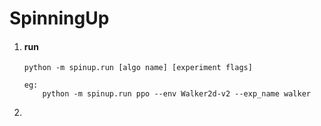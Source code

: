 # SpinningUp

1. #### run

   ```shell
   python -m spinup.run [algo name] [experiment flags]
   
   eg:
       python -m spinup.run ppo --env Walker2d-v2 --exp_name walker
   ```

   

2. 


